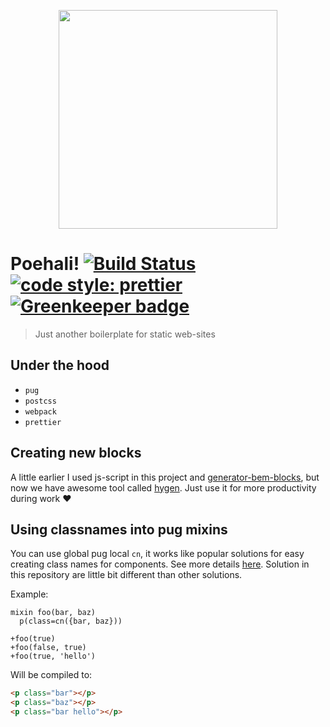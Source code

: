 <p align="center">
  <a href="https://github.com/lamartire/poehali" target="_blank">
    <img width="350"src="https://github.com/lamartire/poehali/blob/master/public/logo.png?raw=true" />
  </a>
</p>

# Poehali! [![Build Status](https://travis-ci.org/lamartire/poehali.svg?branch=master)](https://travis-ci.org/lamartire/poehali) [![code style: prettier](https://img.shields.io/badge/code_style-prettier-ff69b4.svg?style=flat-square)](https://github.com/prettier/prettier) [![Greenkeeper badge](https://badges.greenkeeper.io/lamartire/poehali.svg)](https://greenkeeper.io/)

> Just another boilerplate for static web-sites

## Under the hood

- `pug`
- `postcss`
- `webpack`
- `prettier`

## Creating new blocks

A little earlier I used js-script in this project and [generator-bem-blocks][1], but now we have
awesome tool called [hygen][2]. Just use it for more productivity during work :heart:

## Using classnames into pug mixins

You can use global pug local `cn`, it works like popular solutions for easy creating class names
for components. See more details [here][3]. Solution in this repository are little bit different
than other solutions.

Example:

```jade
mixin foo(bar, baz)
  p(class=cn({bar, baz}))

+foo(true)
+foo(false, true)
+foo(true, 'hello')
```

Will be compiled to:

```html
<p class="bar"></p>
<p class="baz"></p>
<p class="bar hello"></p>
```

[1]: https://github.com/lamartire/generator-bem-blocks
[2]: https://www.hygen.io/
[3]: https://gist.github.com/lamartire/5028dab810d514b8c951f9d9528361a4
